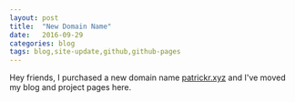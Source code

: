 ```yaml
---
layout: post
title:  "New Domain Name"
date:   2016-09-29
categories: blog
tags: blog,site-update,github,github-pages
---
```


Hey friends, I purchased a new domain name [patrickr.xyz](patrickr.xyz) and I've moved my blog and project pages here.
